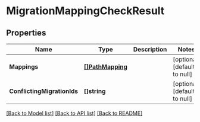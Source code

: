 # MigrationMappingCheckResult

## Properties
Name | Type | Description | Notes
------------ | ------------- | ------------- | -------------
**Mappings** | [**[]PathMapping**](PathMapping.md) |  | [optional] [default to null]
**ConflictingMigrationIds** | **[]string** |  | [optional] [default to null]

[[Back to Model list]](../README.md#documentation-for-models) [[Back to API list]](../README.md#documentation-for-api-endpoints) [[Back to README]](../README.md)

